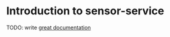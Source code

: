 # Introduction to sensor-service

TODO: write [great documentation](http://jacobian.org/writing/what-to-write/)
